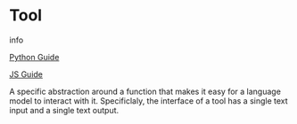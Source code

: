 Tool
====

info

[Python Guide](https://python.langchain.com/en/latest/modules/agents/tools.html)

[JS Guide](https://js.langchain.com/docs/modules/agents/tools)

A specific abstraction around a function that makes it easy for a language model to interact with it. Specificlaly, the interface of a tool has a single text input and a single text output.
